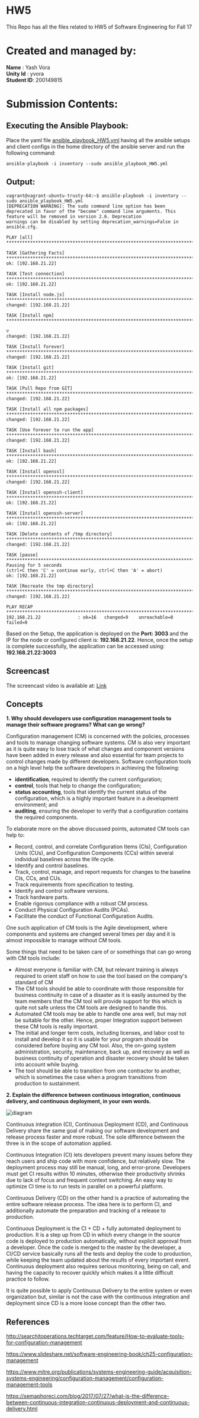# HW5
This Repo has all the files related to HW5 of Software Engineering for Fall 17

# Created and managed by:
**Name** : Yash Vora <br/>
**Unity Id** : yvora <br/>
**Student ID**: 200149815

# Submission Contents:

## Executing the Ansible Playbook:

Place the yaml file [ansible_playbook_HW5.yml](https://github.ncsu.edu/yvora/HW5/blob/master/ansible_playbook_HW5.yml) having all the ansible setups and client configs in the home directory of the ansible server and run the following command:

```
ansible-playbook -i inventory --sudo ansible_playbook_HW5.yml
```


## Output:

```
vagrant@vagrant-ubuntu-trusty-64:~$ ansible-playbook -i inventory --sudo ansible_playbook_HW5.yml
[DEPRECATION WARNING]: The sudo command line option has been deprecated in favor of the "become" command line arguments. This feature will be removed in version 2.6. Deprecation
warnings can be disabled by setting deprecation_warnings=False in ansible.cfg.

PLAY [all] **************************************************************************************************************************************************************************

TASK [Gathering Facts] **************************************************************************************************************************************************************
ok: [192.168.21.22]

TASK [Test connection] **************************************************************************************************************************************************************
ok: [192.168.21.22]

TASK [Install node.js] **************************************************************************************************************************************************************
changed: [192.168.21.22]

TASK [Install npm] ******************************************************************************************************************************************************************

▽
changed: [192.168.21.22]

TASK [Install forever] **************************************************************************************************************************************************************
changed: [192.168.21.22]

TASK [Install git] ******************************************************************************************************************************************************************
ok: [192.168.21.22]

TASK [Pull Repo from GIT] ***********************************************************************************************************************************************************
changed: [192.168.21.22]

TASK [Install all npm packages] *****************************************************************************************************************************************************
changed: [192.168.21.22]

TASK [Use forever to run the app] ***************************************************************************************************************************************************
changed: [192.168.21.22]

TASK [Install bash] *****************************************************************************************************************************************************************
ok: [192.168.21.22]

TASK [Install openssl] **************************************************************************************************************************************************************
changed: [192.168.21.22]

TASK [Install openssh-client] *******************************************************************************************************************************************************
ok: [192.168.21.22]

TASK [Install openssh-server] *******************************************************************************************************************************************************
ok: [192.168.21.22]

TASK [Delete contents of /tmp directory] ********************************************************************************************************************************************
changed: [192.168.21.22]

TASK [pause] ************************************************************************************************************************************************************************
Pausing for 5 seconds
(ctrl+C then 'C' = continue early, ctrl+C then 'A' = abort)
ok: [192.168.21.22]

TASK [Recreate the tmp directory] ***************************************************************************************************************************************************
changed: [192.168.21.22]

PLAY RECAP **************************************************************************************************************************************************************************
192.168.21.22              : ok=16   changed=9    unreachable=0    failed=0

```

Based on the Setup, the application is deployed on the **Port: 3003** and the IP for the node or configured client is: **192.168.21.22**. Hence, once the setup is complete successfully, the application can be accessed using: **192.168.21.22:3003**

## Screencast

The screencast video is available at: [Link](https://youtu.be/InK4AJZzlZQ)

## Concepts

**1. Why should developers use configuration management tools to manage their software programs? What can go wrong?**

Configuration management (CM) is concerned with the policies, processes and tools to manage changing software systems. CM is also very important as it is quite easy to lose track of what changes and component versions have been added in every release and also essential for team projects to control changes made by different developers. 
Software configuration tools on a high level help the software developers in achieving the following:
* **identification**, required to identify the current configuration;
* **control**, tools that help to change the configuration;
* **status accounting**, tools that identify the current status of the configuration, which is a highly important feature in a development environment; and
* **auditing**, ensuring the developer to verify that a configuration contains the required components.

To elaborate more on the above discussed points, automated CM tools can help to:
* Record, control, and correlate Configuration Items (CIs), Configuration Units (CUs), and Configuration Components (CCs) within several individual baselines across the life cycle.
* Identify and control baselines.
* Track, control, manage, and report requests for changes to the baseline CIs, CCs, and CUs.
* Track requirements from specification to testing.
* Identify and control software versions.
* Track hardware parts.
* Enable rigorous compliance with a robust CM process.
* Conduct Physical Configuration Audits (PCAs).
* Facilitate the conduct of Functional Configuration Audits.

One such application of CM tools is the Agile development, where components and systems are changed several times per day and it is almost impossible to manage without CM tools.

Some things that need to be taken care of or somethings that can go wrong with CM tools include:
* Almost everyone is familiar with CM, but relevant training is always required to orient staff on how to use the tool based on the company's standard of CM
* The CM tools should be able to coordinate with those responsible for business continuity in case of a disaster as it is easily assumed by the team members that the CM tool will provide support for this which is quite not safe unless the CM tools are designed to handle this.
* Automated CM tools may be able to handle one area well, but may not be suitable for the other. Hence, proper Integration support between these CM tools is really important.
* The initial and longer term costs, including licenses, and labor cost to install and develop it so it is usable for your program should be considered before buying any CM tool. Also, the on-going system administration, security, maintenance, back up, and recovery as well as business continuity of operation and disaster recovery should be taken into account while buying.
* The tool should be able to transition from one contractor to another, which is sometimes the case when a program transitions from production to sustainment.



**2. Explain the difference between continuous integration, continuous delivery, and continuous deployment, in your own words.**

![diagram](https://github.ncsu.edu/yvora/HW5/blob/master/HW5-img.jpg)


Continuous integration (CI), Continuous Deployment (CD), and Continuous Delivery share the same goal of making our software development and release process faster and more robust. The sole difference between the three is in the scope of automation applied. 

Continuous Integration (CI) lets developers prevent many issues before they reach users and ship code with more confidence, but relatively slow. The deployment process may still be manual, long, and error-prone. Developers must get CI results within 10 minutes, otherwise their productivity shrinks due to lack of focus and frequent context switching. An easy way to optimize CI time is to run tests in parallel on a powerful platform.

Continuous Delivery (CD) on the other hand is a practice of automating the entire software release process. The idea here is to perform CI, and additionally automate the preparation and tracking of a release to production.

Continuous Deployment is the CI + CD + fully automated deployment to production. It is a step up from CD in which every change in the source code is deployed to production automatically, without explicit approval from a developer. Once the code is merged to the master by the developer,  a CI/CD service basically runs all the tests and deploy the code to production, while keeping the team updated about the results of every important event. Continuous deployment also requires serious monitoring, being on call, and having the capacity to recover quickly which makes it a little difficult practice to follow. 

It is quite possible to apply Continuous Delivery to the entire system or even organization but, similar is not the case with the  continuous integration and deployment since CD is a more loose concept than the other two.

## References

http://searchitoperations.techtarget.com/feature/How-to-evaluate-tools-for-configuration-management

https://www.slideshare.net/software-engineering-book/ch25-configuration-management

https://www.mitre.org/publications/systems-engineering-guide/acquisition-systems-engineering/configuration-management/configuration-management-tools

https://semaphoreci.com/blog/2017/07/27/what-is-the-difference-between-continuous-integration-continuous-deployment-and-continuous-delivery.html

